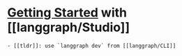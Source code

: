 # [Getting Started](https://langchain-ai.github.io/langgraph/concepts/langgraph_studio/#getting-started) with [[langgraph/Studio]]
	- [[tldr]]: use `langgraph dev` from [[langgraph/CLI]]